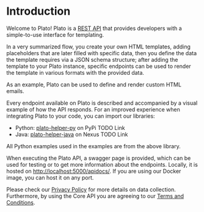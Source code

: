 # Introduction

Welcome to Plato! Plato is a 
[REST API](https://en.wikipedia.org/wiki/Representational_state_transfer) that provides developers with a 
simple-to-use interface for templating. 

In a very summarized flow, you create your own HTML templates, adding placeholders that are later filled with specific 
data, then you define the data the template requires via a JSON schema structure; after adding the template to your
Plato instance, specific endpoints can be used to render the template in various formats with the provided data.

As an example, Plato can be used to define and render custom HTML emails.

Every endpoint available on Plato is described and accompanied by a visual example of how the API responds.
For an improved experience when integrating Plato to your code, you can import our libraries:

- Python: <a href="TBD">plato-helper-py</a> on PyPi TODO Link
- Java: <a href="TBD">plato-helper-java</a> on Nexus TODO Link

All Python examples used in the examples are from the above library. 

When executing the Plato API, a swagger page is provided, which can be used for testing or to get more information about
the endpoints. Locally, it is hosted on [http://localhost:5000/apidocs/](http://localhost:5000/apidocs/). If you are 
using our Docker image, you can host it on any port.

Please check our [Privacy Policy](https://vizidox.com/privacypolicy) for more details on data collection. Furthermore, by using 
the Core API you are agreeing to our [Terms and Conditions](https://vizidox-shared-files.s3.eu-west-2.amazonaws.com/terms_conditions/Terms+of+Use+Vizidox.html).
